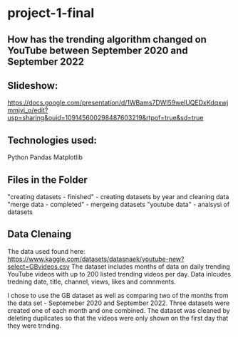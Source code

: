 # project-1-final
## How has the trending algorithm changed on YouTube between September 2020 and September 2022

## Slideshow:
https://docs.google.com/presentation/d/1WBams7DWl59welUQEDxKdqxwjmmjvi_o/edit?usp=sharing&ouid=109145600298487603219&rtpof=true&sd=true

## Technologies used:
Python
Pandas
Matplotlib

## Files in the Folder
"creating datasets - finished" - creating datasets by year and cleaning data
"merge data - completed" - mergeing datasets
"youtube data" - analsysi of datasets

## Data Clenaing
The data used found here: https://www.kaggle.com/datasets/datasnaek/youtube-new?select=GBvideos.csv
The dataset includes months of data on daily trending YouTube videos with up to 200 listed trending videos per day. Data inlcudes tredning date, title, channel, views, likes and comnments.

I chose to use the GB dataset as well as comparing two of the months from the data set - Septemeber 2020 and September 2022. Three datasets were created one of each month and one combined. The dataset was cleaned by deleting duplicates so that the videos were only shown on the first day that they were trnding.

## 

